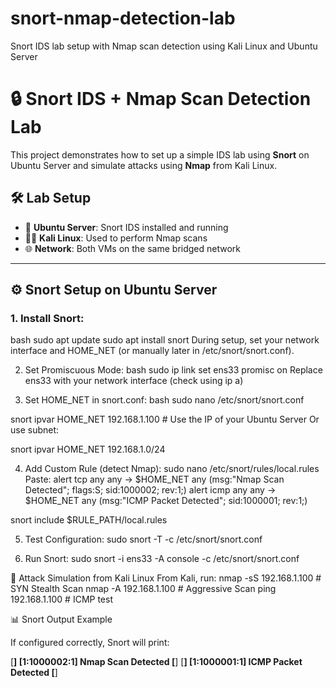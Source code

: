 # snort-nmap-detection-lab
Snort IDS lab setup with Nmap scan detection using Kali Linux and Ubuntu Server
# 🔒 Snort IDS + Nmap Scan Detection Lab

This project demonstrates how to set up a simple IDS lab using **Snort** on Ubuntu Server and simulate attacks using **Nmap** from Kali Linux.

## 🛠️ Lab Setup

- 🐧 **Ubuntu Server**: Snort IDS installed and running
- 🐱‍💻 **Kali Linux**: Used to perform Nmap scans
- 🌐 **Network**: Both VMs on the same bridged network

---

## ⚙️ Snort Setup on Ubuntu Server

### 1. Install Snort:
bash
sudo apt update
sudo apt install snort
During setup, set your network interface and HOME_NET (or manually later in /etc/snort/snort.conf).

2. Set Promiscuous Mode:
bash
sudo ip link set ens33 promisc on
Replace ens33 with your network interface (check using ip a)

3. Set HOME_NET in snort.conf:
bash
sudo nano /etc/snort/snort.conf

snort
ipvar HOME_NET 192.168.1.100      # Use the IP of your Ubuntu Server
Or use subnet:

snort
ipvar HOME_NET 192.168.1.0/24

4. Add Custom Rule (detect Nmap):
sudo nano /etc/snort/rules/local.rules
Paste:
alert tcp any any -> $HOME_NET any (msg:"Nmap Scan Detected"; flags:S; sid:1000002; rev:1;)
alert icmp any any -> $HOME_NET any (msg:"ICMP Packet Detected"; sid:1000001; rev:1;)

snort
include $RULE_PATH/local.rules

5. Test Configuration:
sudo snort -T -c /etc/snort/snort.conf

6. Run Snort:
sudo snort -i ens33 -A console -c /etc/snort/snort.conf

🧪 Attack Simulation from Kali Linux
From Kali, run:
nmap -sS 192.168.1.100     # SYN Stealth Scan
nmap -A 192.168.1.100      # Aggressive Scan
ping 192.168.1.100         # ICMP test

📊 Snort Output Example

If configured correctly, Snort will print:

[**] [1:1000002:1] Nmap Scan Detected [**]
[**] [1:1000001:1] ICMP Packet Detected [**]
